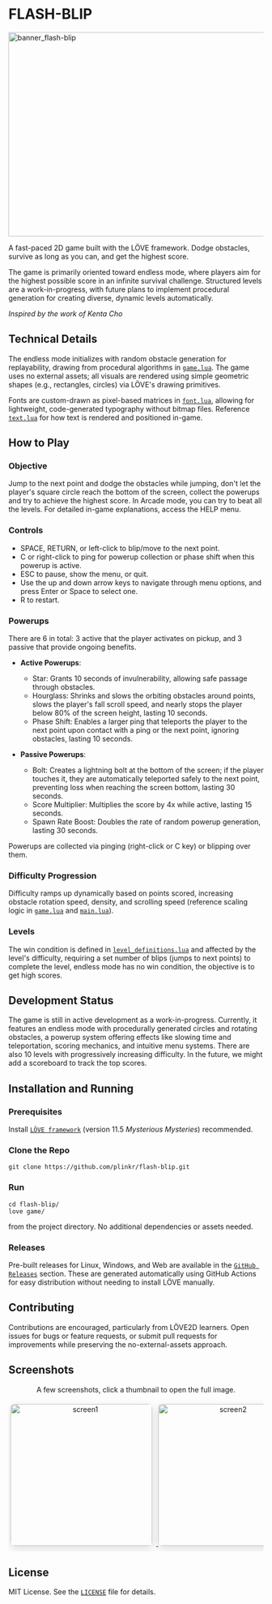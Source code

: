 # FLASH-BLIP

<img width="1075" height="403" alt="banner_flash-blip" src="https://github.com/user-attachments/assets/140d63d6-e2fd-4abf-87cd-c4b646fce86e" />

A fast-paced 2D game built with the LÖVE framework. Dodge obstacles, survive as long as you can, and get the highest score.

The game is primarily oriented toward endless mode, where players aim for the highest possible score in an infinite survival challenge. Structured levels are a work-in-progress, with future plans to implement procedural generation for creating diverse, dynamic levels automatically.

*Inspired by the work of Kenta Cho*

## Technical Details

The endless mode initializes with random obstacle generation for replayability, drawing from procedural algorithms in [`game.lua`](game/game.lua). The game uses no external assets; all visuals are rendered using simple geometric shapes (e.g., rectangles, circles) via LÖVE's drawing primitives.

Fonts are custom-drawn as pixel-based matrices in [`font.lua`](game/font.lua), allowing for lightweight, code-generated typography without bitmap files.
Reference [`text.lua`](game/text.lua) for how text is rendered and positioned in-game.



## How to Play

### Objective
Jump to the next point and dodge the obstacles while jumping, don't let the player's square circle reach the bottom of the screen, collect the powerups and try to achieve the highest score. In Arcade mode, you can try to beat all the levels. For detailed in-game explanations, access the HELP menu.

### Controls
- SPACE, RETURN, or left-click to blip/move to the next point.
- C or right-click to ping for powerup collection or phase shift when this powerup is active.
- ESC to pause, show the menu, or quit.
- Use the up and down arrow keys to navigate through menu options, and press Enter or Space to select one.
- R to restart.

### Powerups
There are 6 in total: 3 active that the player activates on pickup, and 3 passive that provide ongoing benefits.

- **Active Powerups**:
  - Star: Grants 10 seconds of invulnerability, allowing safe passage through obstacles.
  - Hourglass: Shrinks and slows the orbiting obstacles around points, slows the player's fall scroll speed, and nearly stops the player below 80% of the screen height, lasting 10 seconds.
  - Phase Shift: Enables a larger ping that teleports the player to the next point upon contact with a ping or the next point, ignoring obstacles, lasting 10 seconds.

- **Passive Powerups**:
  - Bolt: Creates a lightning bolt at the bottom of the screen; if the player touches it, they are automatically teleported safely to the next point, preventing loss when reaching the screen bottom, lasting 30 seconds.
  - Score Multiplier: Multiplies the score by 4x while active, lasting 15 seconds.
  - Spawn Rate Boost: Doubles the rate of random powerup generation, lasting 30 seconds.

Powerups are collected via pinging (right-click or C key) or blipping over them.

### Difficulty Progression
Difficulty ramps up dynamically based on points scored, increasing obstacle rotation speed, density, and scrolling speed (reference scaling logic in [`game.lua`](game/game.lua) and [`main.lua`](game/main.lua)).

### Levels
The win condition is defined in [`level_definitions.lua`](game/level_definitions.lua) and affected by the level's difficulty, requiring a set number of blips (jumps to next points) to complete the level, endless mode has no win condition, the objective is to get high scores.

## Development Status
The game is still in active development as a work-in-progress. Currently, it features an endless mode with procedurally generated circles and rotating obstacles, a powerup system offering effects like slowing time and teleportation, scoring mechanics, and intuitive menu systems. There are also 10 levels with progressively increasing difficulty. In the future, we might add a scoreboard to track the top scores.

## Installation and Running

### Prerequisites
Install [`LÖVE framework`](https://love2d.org/) (version 11.5 *Mysterious Mysteries*) recommended.

### Clone the Repo
```
git clone https://github.com/plinkr/flash-blip.git
```

### Run
```
cd flash-blip/
love game/
```
from the project directory. No additional dependencies or assets needed.

### Releases
Pre-built releases for Linux, Windows, and Web are available in the [`GitHub Releases`](/../../releases) section. These are generated automatically using GitHub Actions for easy distribution without needing to install LÖVE manually.

## Contributing
Contributions are encouraged, particularly from LÖVE2D learners. Open issues for bugs or feature requests, or submit pull requests for improvements while preserving the no-external-assets approach.

## Screenshots

<div align="center">
  <p style="max-width:900px; margin:0 auto;">A few screenshots, click a thumbnail to open the full image.</p>
  <div style="margin-top:12px; overflow-x:auto; white-space:nowrap; padding:8px 4px; -webkit-overflow-scrolling:touch;">
    <a href="https://github.com/user-attachments/assets/1593a62a-8590-4551-9f17-ed79b0b1ba39" target="_blank" rel="noopener">
      <img src="https://github.com/user-attachments/assets/1593a62a-8590-4551-9f17-ed79b0b1ba39" width="280" style="display:inline-block; margin-right:8px; border-radius:8px; box-shadow:0 6px 18px rgba(0,0,0,0.12);" alt="screen1" />
    </a>
    <a href="https://github.com/user-attachments/assets/7dd738dd-45fc-4c48-a4fe-169169548616" target="_blank" rel="noopener">
      <img src="https://github.com/user-attachments/assets/7dd738dd-45fc-4c48-a4fe-169169548616" width="280" style="display:inline-block; margin-right:8px; border-radius:8px; box-shadow:0 6px 18px rgba(0,0,0,0.12);" alt="screen2" />
    </a>
    <a href="https://github.com/user-attachments/assets/43fbd806-da47-4d60-90bf-e46cb880158a" target="_blank" rel="noopener">
      <img src="https://github.com/user-attachments/assets/43fbd806-da47-4d60-90bf-e46cb880158a" width="280" style="display:inline-block; margin-right:8px; border-radius:8px; box-shadow:0 6px 18px rgba(0,0,0,0.12);" alt="screen3" />
    </a>
    <a href="https://github.com/user-attachments/assets/d91cb8f8-76d9-49c7-b172-8a73843078a9" target="_blank" rel="noopener">
      <img src="https://github.com/user-attachments/assets/d91cb8f8-76d9-49c7-b172-8a73843078a9" width="280" style="display:inline-block; margin-right:8px; border-radius:8px; box-shadow:0 6px 18px rgba(0,0,0,0.12);" alt="screen4" />
    </a>
    <a href="https://github.com/user-attachments/assets/4d2b08d9-3f9b-4140-904a-20aa65d193de" target="_blank" rel="noopener">
      <img src="https://github.com/user-attachments/assets/4d2b08d9-3f9b-4140-904a-20aa65d193de" width="280" style="display:inline-block; margin-right:8px; border-radius:8px; box-shadow:0 6px 18px rgba(0,0,0,0.12);" alt="screen5" />
    </a>
    <a href="https://github.com/user-attachments/assets/298ebb40-e2db-47c1-ba48-a09612d8c4ad" target="_blank" rel="noopener">
      <img src="https://github.com/user-attachments/assets/298ebb40-e2db-47c1-ba48-a09612d8c4ad" width="280" style="display:inline-block; margin-right:8px; border-radius:8px; box-shadow:0 6px 18px rgba(0,0,0,0.12);" alt="screen6" />
    </a>
  </div>
</div>

## License
MIT License. See the [`LICENSE`](LICENSE) file for details.
